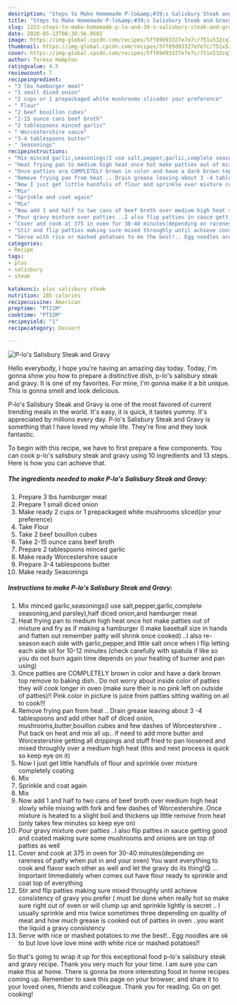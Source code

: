 ```yaml
---
description: "Steps to Make Homemade P-lo&amp;#39;s Salisbury Steak and Gravy"
title: "Steps to Make Homemade P-lo&amp;#39;s Salisbury Steak and Gravy"
slug: 1223-steps-to-make-homemade-p-lo-and-39-s-salisbury-steak-and-gravy
date: 2020-05-13T06:38:56.950Z
image: https://img-global.cpcdn.com/recipes/5ff89d93327e7e7c/751x532cq70/p-los-salisbury-steak-and-gravy-recipe-main-photo.jpg
thumbnail: https://img-global.cpcdn.com/recipes/5ff89d93327e7e7c/751x532cq70/p-los-salisbury-steak-and-gravy-recipe-main-photo.jpg
cover: https://img-global.cpcdn.com/recipes/5ff89d93327e7e7c/751x532cq70/p-los-salisbury-steak-and-gravy-recipe-main-photo.jpg
author: Teresa Hampton
ratingvalue: 4.5
reviewcount: 7
recipeingredient:
- "3 lbs hamburger meat"
- "1 small diced onion"
- "2 cups or 1 prepackaged white mushrooms slicedor your preference"
- " Flour"
- "2 beef bouillon cubes"
- "2-15 ounce cans beef broth"
- "2 tablespoons minced garlic"
- " Worcestershire sauce"
- "3-4 tablespoons butter"
- " Seasonings"
recipeinstructions:
- "Mix minced garlic,seasonings(I use salt,pepper,garlic,complete seasoning,and parsley),half diced onion,and hamburger meat"
- "Heat frying pan to medium high heat once hot make patties out of mixture and fry as if making a hamburger (I make baseball size in hands and flatten out remember patty will shrink once cooked) ..I also re-season each side with garlic,pepper,and little salt once when I flip letting each side sit for 10-12 minutes (check carefully with spatula if like so you do not burn again time depends on your heating of burner and pan using)"
- "Once patties are COMPLETELY brown in color and have a dark brown top remove to baking dish.. Do not worry about inside color of patties they will cook longer in oven (make sure their is no pink left on outside of patties)!! Pink color in picture is juice from patties sitting waiting on all to cook!!!"
- "Remove frying pan from heat .. Drain grease leaving about 3 -4 tablespoons and add other half of diced onion, mushrooms,butter,bouillon cubes and few dashes of Worcestershire .. Put back on heat and mix all up.. if need to add more butter and Worcestershire getting all drippings and stuff fried to pan loosened and mixed throughly over a medium high heat (this and next process is quick so keep eye on it)"
- "Now I just get little handfuls of flour and sprinkle over mixture completely coating"
- "Mix"
- "Sprinkle and coat again"
- "Mix"
- "Now add 1 and half to two cans of beef broth over medium high heat slowly while mixing with fork and few dashes of Worcestershire..Once mixture is heated to a slight boil and thickens up little remove from heat (only takes few minutes so keep eye on)"
- "Pour gravy mixture over patties ..I also flip patties in sauce getting good and coated making sure some mushrooms and onions are on top of patties as well"
- "Cover and cook at 375 in oven for 30-40 minutes(depending on rareness of patty when put in and your oven) You want everything to cook and flavor each other as well and let the gravy do its thing!😋 ... Important Immediately when comes out have  flour ready to sprinkle and coat top of everything"
- "Stir and flip patties making sure mixed throughly until achieve consistency of gravy you prefer ( must be done when really hot so make sure right out of oven or will clump up and sprinkle lightly is secret .. I usually sprinkle and mix twice sometimes three depending on quality of meat and how much grease is cooked out of patties in oven ..you want the liquid a gravy consistency"
- "Serve with rice or mashed potatoes to me the best!.. Egg noodles are ok to but love love love mine with white rice or mashed potatoes!!"
categories:
- Recipe
tags:
- plos
- salisbury
- steak

katakunci: plos salisbury steak 
nutrition: 285 calories
recipecuisine: American
preptime: "PT21M"
cooktime: "PT32M"
recipeyield: "1"
recipecategory: Dessert

---
```



![P-lo&#39;s Salisbury Steak and Gravy](https://img-global.cpcdn.com/recipes/5ff89d93327e7e7c/751x532cq70/p-los-salisbury-steak-and-gravy-recipe-main-photo.jpg)

Hello everybody, I hope you're having an amazing day today. Today, I'm gonna show you how to prepare a distinctive dish, p-lo&#39;s salisbury steak and gravy. It is one of my favorites. For mine, I'm gonna make it a bit unique. This is gonna smell and look delicious.

P-lo&#39;s Salisbury Steak and Gravy is one of the most favored of current trending meals in the world. It's easy, it is quick, it tastes yummy. It's appreciated by millions every day. P-lo&#39;s Salisbury Steak and Gravy is something that I have loved my whole life. They're fine and they look fantastic.




To begin with this recipe, we have to first prepare a few components. You can cook p-lo&#39;s salisbury steak and gravy using 10 ingredients and 13 steps. Here is how you can achieve that.

<!--inarticleads1-->

##### The ingredients needed to make P-lo&#39;s Salisbury Steak and Gravy:

1. Prepare 3 lbs hamburger meat
1. Prepare 1 small diced onion
1. Make ready 2 cups or 1 prepackaged white mushrooms sliced(or your preference)
1. Take  Flour
1. Take 2 beef bouillon cubes
1. Take 2-15 ounce cans beef broth
1. Prepare 2 tablespoons minced garlic
1. Make ready  Worcestershire sauce
1. Prepare 3-4 tablespoons butter
1. Make ready  Seasonings




<!--inarticleads2-->

##### Instructions to make P-lo&#39;s Salisbury Steak and Gravy:

1. Mix minced garlic,seasonings(I use salt,pepper,garlic,complete seasoning,and parsley),half diced onion,and hamburger meat
1. Heat frying pan to medium high heat once hot make patties out of mixture and fry as if making a hamburger (I make baseball size in hands and flatten out remember patty will shrink once cooked) ..I also re-season each side with garlic,pepper,and little salt once when I flip letting each side sit for 10-12 minutes (check carefully with spatula if like so you do not burn again time depends on your heating of burner and pan using)
1. Once patties are COMPLETELY brown in color and have a dark brown top remove to baking dish.. Do not worry about inside color of patties they will cook longer in oven (make sure their is no pink left on outside of patties)!! Pink color in picture is juice from patties sitting waiting on all to cook!!!
1. Remove frying pan from heat .. Drain grease leaving about 3 -4 tablespoons and add other half of diced onion, mushrooms,butter,bouillon cubes and few dashes of Worcestershire .. Put back on heat and mix all up.. if need to add more butter and Worcestershire getting all drippings and stuff fried to pan loosened and mixed throughly over a medium high heat (this and next process is quick so keep eye on it)
1. Now I just get little handfuls of flour and sprinkle over mixture completely coating
1. Mix
1. Sprinkle and coat again
1. Mix
1. Now add 1 and half to two cans of beef broth over medium high heat slowly while mixing with fork and few dashes of Worcestershire..Once mixture is heated to a slight boil and thickens up little remove from heat (only takes few minutes so keep eye on)
1. Pour gravy mixture over patties ..I also flip patties in sauce getting good and coated making sure some mushrooms and onions are on top of patties as well
1. Cover and cook at 375 in oven for 30-40 minutes(depending on rareness of patty when put in and your oven) You want everything to cook and flavor each other as well and let the gravy do its thing!😋 ... Important Immediately when comes out have  flour ready to sprinkle and coat top of everything
1. Stir and flip patties making sure mixed throughly until achieve consistency of gravy you prefer ( must be done when really hot so make sure right out of oven or will clump up and sprinkle lightly is secret .. I usually sprinkle and mix twice sometimes three depending on quality of meat and how much grease is cooked out of patties in oven ..you want the liquid a gravy consistency
1. Serve with rice or mashed potatoes to me the best!.. Egg noodles are ok to but love love love mine with white rice or mashed potatoes!!




So that's going to wrap it up for this exceptional food p-lo&#39;s salisbury steak and gravy recipe. Thank you very much for your time. I am sure you can make this at home. There is gonna be more interesting food in home recipes coming up. Remember to save this page on your browser, and share it to your loved ones, friends and colleague. Thank you for reading. Go on get cooking!
